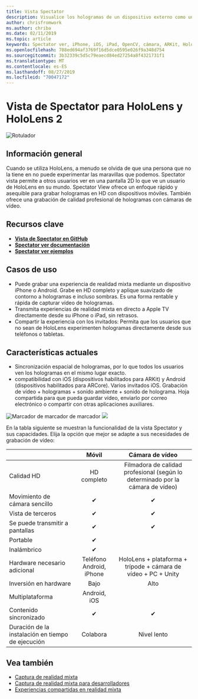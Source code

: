 ```yaml
---
title: Vista Spectator
description: Visualice los hologramas de un dispositivo externo como un medio para demostrar una experiencia de realidad mixta en una pantalla externa o en una grabación de vídeo de una experiencia de realidad mixta.
author: chrisfromwork
ms.author: chriba
ms.date: 02/11/2019
ms.topic: article
keywords: Spectator ver, iPhone, iOS, iPad, OpenCV, cámara, ARKit, HoloLens, Mixed Reality, MixedRealityToolkit, Demo, registro
ms.openlocfilehash: 708ed694af3769f16d5dce0595e026f9a348d754
ms.sourcegitcommit: 3b32339c5d5c79eaecd84ed27254a8f4321731f1
ms.translationtype: MT
ms.contentlocale: es-ES
ms.lasthandoff: 08/27/2019
ms.locfileid: "70047172"
---
```

# <a name="spectator-view-for-hololens-and-hololens-2"></a>Vista de Spectator para HoloLens y HoloLens 2

![Rotulador](images/SpecViewPhoneHero.jpg)

## <a name="overview"></a>Información general

Cuando se utiliza HoloLens, a menudo se olvida de que una persona que no la tiene en no puede experimentar las maravillas que podemos. Spectator vista permite a otros usuarios ver en una pantalla 2D lo que ve un usuario de HoloLens en su mundo.
Spectator View ofrece un enfoque rápido y asequible para grabar hologramas en HD con dispositivos móviles. También ofrece una grabación de calidad profesional de hologramas con cámaras de vídeo.

## <a name="key-resources"></a>Recursos clave

* [**Vista de Spectator en GitHub**](https://github.com/microsoft/MixedReality-SpectatorView)
* [**Spectator ver documentación**](https://microsoft.github.io/MixedReality-SpectatorView/README.html)
* [**Spectator ver ejemplos**](https://github.com/microsoft/MixedReality-SpectatorView/tree/master/samples)

## <a name="use-cases"></a>Casos de uso
* Puede grabar una experiencia de realidad mixta mediante un dispositivo iPhone o Android. Grabe en HD completo y aplique suavizado de contorno a hologramas e incluso sombras. Es una forma rentable y rápida de capturar vídeo de hologramas.
* Transmita experiencias de realidad mixta en directo a Apple TV directamente desde su iPhone o iPad, sin retrasos.
* Compartir la experiencia con los invitados: Permita que los usuarios que no sean de HoloLens experimenten hologramas directamente desde sus teléfonos o tabletas.

## <a name="current-features"></a>Características actuales

* Sincronización espacial de hologramas, por lo que todos los usuarios ven los hologramas en el mismo lugar exacto.
* compatibilidad con iOS (dispositivos habilitados para ARKit) y Android (dispositivos habilitados para ARCore).
Varios invitados iOS.
Grabación de vídeo + hologramas + sonido ambiente + sonido de holograma.
Hoja compartida para que pueda guardar vídeo, enviarlo por correo electrónico o compartir con otras aplicaciones auxiliares.

![Marcador de marcador de marcador![](images/SpecViewPhoneDemo.jpg)
](images/hololensspectatorview-500px.jpg) ![](images/spectatorview-300px.png)

En la tabla siguiente se muestran la funcionalidad de la vista Spectator y sus capacidades. Elija la opción que mejor se adapte a sus necesidades de grabación de vídeo:

|                                      | Móvil                  |                    Cámara de vídeo              |
|--------------------------------------|:-----------------------:|:-------------------------------------------:|
| Calidad HD                           |         HD completo         |        Filmadora de calidad profesional (según lo determinado por la cámara de vídeo)      |
| Movimiento de cámara sencillo                 |            ✔            |                      ✔                      |
| Vista de terceros                    |            ✔            |                      ✔                      |
| Se puede transmitir a pantallas           |            ✔            |                      ✔                      |
| Portable                             |            ✔            |                                             |
| Inalámbrico                             |            ✔            |                                             |
| Hardware necesario adicional         |     Teléfono Android, iPhone    | HoloLens + plataforma + trípode + cámara de vídeo + PC + Unity |
| Inversión en hardware                  |           Bajo            |                     Alto                    |
| Multiplataforma                       |           Android, iOS   |                                             |
| Contenido sincronizado                 |            ✔            |                      ✔                      |
| Duración de la instalación en tiempo de ejecución               |         Colabora          |                     Nivel lento                    |
## <a name="see-also"></a>Vea también

* [Captura de realidad mixta](mixed-reality-capture.md) 
* [Captura de realidad mixta para desarrolladores](mixed-reality-capture-for-developers.md)
* [Experiencias compartidas en realidad mixta](shared-experiences-in-mixed-reality.md)
